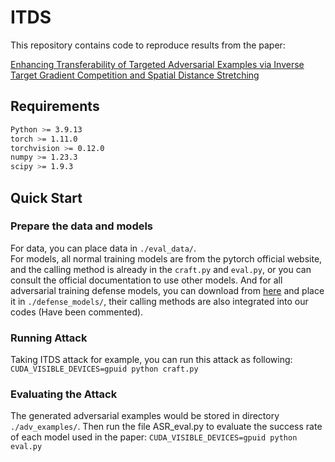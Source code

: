 # ITDS

This repository contains code to reproduce results from the paper:

[Enhancing Transferability of Targeted Adversarial Examples via Inverse Target Gradient Competition and Spatial Distance Stretching]()

## Requirements

```bash
Python >= 3.9.13
torch >= 1.11.0
torchvision >= 0.12.0
numpy >= 1.23.3
scipy >= 1.9.3
```

## Quick Start

### Prepare the data and models

For data, you can place data in `./eval_data/`.  
For models, all normal training models are from the pytorch official website, and the calling method is already in the `craft.py` and `eval.py`, or you can consult the official documentation to use other models. And for all adversarial training defense models, you can download from [here](https://drive.google.com/file/d/13DcsFytr4P1A52xwvbvkg2TS2tL185Oe/view?usp=sharing) and place it in `./defense_models/`, their calling methods are also integrated into our codes (Have been commented).

### Running Attack

Taking ITDS attack for example, you can run this attack as following: `CUDA_VISIBLE_DEVICES=gpuid python craft.py`

### Evaluating the Attack

The generated adversarial examples would be stored in directory `./adv_examples/`. Then run the file ASR_eval.py to evaluate the success rate of each model used in the paper: `CUDA_VISIBLE_DEVICES=gpuid python eval.py`
